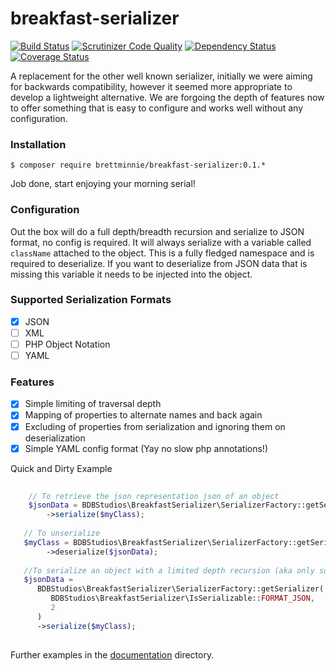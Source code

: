 # breakfast-serializer

[![Build Status](https://travis-ci.org/brettminnie/breakfast-serializer.svg)](https://travis-ci.org/brettminnie/breakfast-serializer)
[![Scrutinizer Code Quality](https://scrutinizer-ci.com/g/brettminnie/breakfast-serializer/badges/quality-score.png?b=develop)](https://scrutinizer-ci.com/g/brettminnie/breakfast-serializer/?branch=develop)
[![Dependency Status](https://www.versioneye.com/user/projects/55378b007f43bcd88900033d/badge.svg?style=flat)](https://www.versioneye.com/user/projects/55378b007f43bcd88900033d)
[![Coverage Status](https://coveralls.io/repos/brettminnie/breakfast-serializer/badge.svg?branch=develop&service=github)](https://coveralls.io/github/brettminnie/breakfast-serializer?branch=develop)

A replacement for the other well known serializer, initially we were aiming for backwards compatibility, however it seemed
more appropriate to develop a lightweight alternative. We are forgoing the depth of features now to offer something that is
easy to configure and works well without any configuration.

### Installation

`$ composer require brettminnie/breakfast-serializer:0.1.*` 

Job done, start enjoying your morning serial!

### Configuration

Out the box will do a full depth/breadth recursion and serialize to JSON format, no config is required. It will always 
serialize with a variable called `className` attached to the object. This is a fully fledged namespace and is required
to deserialize. If you want to deserialize from JSON data that is missing this variable it needs to be injected into the
object.

### Supported Serialization Formats
- [x] JSON
- [ ] XML
- [ ] PHP Object Notation
- [ ] YAML

### Features
 - [x] Simple limiting of traversal depth
 - [x] Mapping of properties to alternate names and back again
 - [x] Excluding of properties from serialization and ignoring them on deserialization
 - [x] Simple YAML config format (Yay no slow php annotations!)
 
Quick and Dirty Example
```php
   
    // To retrieve the json representation json of an object
    $jsonData = BDBStudios\BreakfastSerializer\SerializerFactory::getSerializer()
        ->serialize($myClass);
   
   // To unserialize
   $myClass = BDBStudios\BreakfastSerializer\SerializerFactory::getSerializer()
        ->deserialize($jsonData);
   
   //To serialize an object with a limited depth recursion (aka only some of it)
   $jsonData = 
      BDBStudios\BreakfastSerializer\SerializerFactory::getSerializer(
         BDBStudios\BreakfastSerializer\IsSerializable::FORMAT_JSON,
         2
      )
      ->serialize($myClass);
    
```

Further examples in the [documentation](documentation/index.md) directory.

